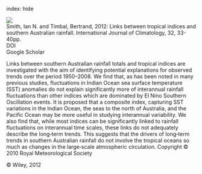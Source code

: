 index: hide

<div class="Citation">
    <div class="Citation-thumb CitationThumb-linked"  data-href="https://doi.org/10.1002/joc.2251">
      <img src="https://static.claimspace.cloud/climate-study-static/refs/thumbs/14/Smith_and_Timbal_2012-thumb.png" />
    </div>

  <div class="Citation-body">
    <div class="Citation-text">Smith, Ian N. and Timbal, Bertrand, 2012: Links between tropical indices and southern Australian rainfall. <span class="Article-journal">International Journal of Climatology, </span><span class="Article-volume">32, </span>33-40pp.</div>
    <div class="Citation-links">
      <div class="CitationLink" data-href="https://doi.org/10.1002/joc.2251">
        <div class="CitationLink-icon CitationLink-Doi"></div>
        <div class="CitationLink-text">DOI</div>
      </div>
      <div class="CitationLink" data-href="https://scholar.google.com/scholar?q=10.1002/joc.2251">
        <div class="CitationLink-icon CitationLink-Scholar"></div>
        <div class="CitationLink-text">Google Scholar</div>
      </div>
    </div>
  </div>
</div>

Links between southern Australian rainfall totals and tropical indices are investigated with the aim of identifying potential explanations for observed trends over the period 1950–2008. We find that, as has been noted in many previous studies, fluctuations in Indian Ocean sea surface temperature (SST) anomalies do not explain significantly more of interannual rainfall fluctuations than other indices which are dominated by El Nino Southern Oscillation events. It is proposed that a composite index, capturing SST variations in the Indian Ocean, the seas to the north of Australia, and the Pacific Ocean may be more useful in studying interannual variability. We also find that, while most indices can be significantly linked to rainfall fluctuations on interannual time scales, these links do not adequately describe the long‐term trends. This suggests that the drivers of long‐term trends in southern Australian rainfall do not involve the tropical oceans so much as changes in the large‐scale atmospheric circulation. Copyright © 2010 Royal Meteorological Society

<div class="Citation-copy">
&copy; Wiley, 2012
</div>